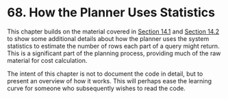 # 68. How the Planner Uses Statistics

This chapter builds on the material covered in [Section 14.1](https://www.postgresql.org/docs/10/static/using-explain.html) and [Section 14.2](https://www.postgresql.org/docs/10/static/planner-stats.html) to show some additional details about how the planner uses the system statistics to estimate the number of rows each part of a query might return. This is a significant part of the planning process, providing much of the raw material for cost calculation.

The intent of this chapter is not to document the code in detail, but to present an overview of how it works. This will perhaps ease the learning curve for someone who subsequently wishes to read the code.

